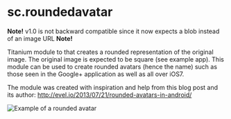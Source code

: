 sc.roundedavatar
================

**Note!** v1.0 is not backward compatible since it now expects a blob instead of an image URL **Note!**

Titanium module to that creates a rounded representation of the original image. The original image is expected to be square (see example app).
This module can be used to create rounded avatars (hence the name) such as those seen in the Google+ application as well as all over iOS7.

The module was created with inspiration and help from this blog post and its author: http://evel.io/2013/07/21/rounded-avatars-in-android/

![Example of a rounded avatar](https://dl.dropboxusercontent.com/u/9220166/sc.roundedavatar_1.png)

